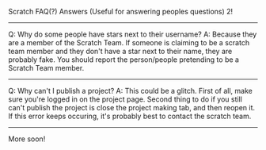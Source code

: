 Scratch FAQ(?) Answers (Useful for answering peoples questions) 2!
___
Q: Why do some people have stars next to their username?
A: Because they are a member of the Scratch Team. If someone is claiming to be a scratch team member and they don't have a star next to their name, they are probably fake. You should report the person/people pretending to be a Scratch Team member.
___
Q: Why can't I publish a project?
A: This could be a glitch. First of all, make sure you're logged in on the project page. Second thing to do if you still can't publish the project is close the project making tab, and then reopen it. If this error keeps occuring, it's probably best to contact the scratch team.

___
More soon!